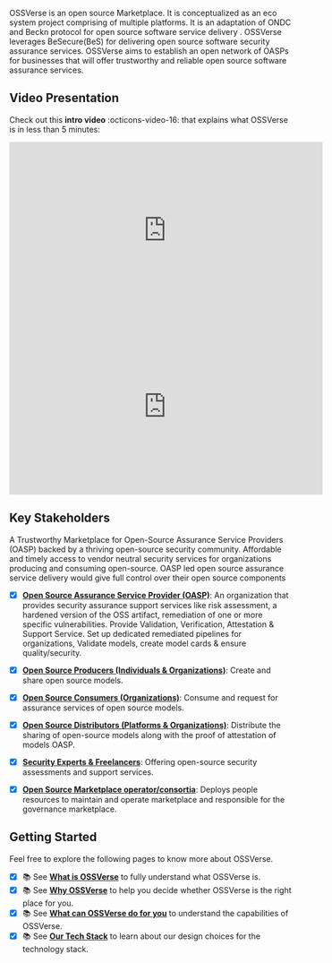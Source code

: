 OSSVerse is an open source Marketplace. It is conceptualized as an eco system project comprising of multiple platforms. It is an adaptation of ONDC and Beckn protocol for open source software service delivery . OSSVerse leverages BeSecure(BeS) for delivering open source software security assurance services. OSSVerse aims to establish an open network of OASPs for businesses that will offer trustworthy and reliable open source software assurance services.

## Video Presentation
Check out this **intro video** :octicons-video-16: that explains what OSSVerse is in less than 5 minutes:
<iframe width="560" height="315" src="https://www.youtube.com/embed/EJJA6HYF-0I?si=iY551oTZbmJCIbrH%22" title="OSSVerse Intro Video" frameborder="0" allow="accelerometer; autoplay; clipboard-write; encrypted-media; gyroscope; picture-in-picture" allowfullscreen></iframe>

<iframe width="560" height="315" src="https://www.youtube.com/embed/XTi-c3lrex8?si=z9TX1bKSKkOFqgXZ%22" title="OSSVerse Intro Video2" frameborder="0" allow="accelerometer; autoplay; clipboard-write; encrypted-media; gyroscope; picture-in-picture" allowfullscreen></iframe>

## Key Stakeholders
A Trustworthy Marketplace for Open-Source Assurance Service Providers (OASP) backed by a thriving open-source security community. Affordable and timely access to vendor neutral security services for organizations producing and consuming open-source. OASP led open source assurance service delivery would give full control over their open source components

- [x] [**Open Source Assurance Service Provider (OASP)**](/concepts/assurance-provier): An organization that provides security assurance support services like risk assessment, a hardened version of the OSS artifact, remediation of one or more specific vulnerabilities. Provide Validation, Verification, Attestation & Support Service. Set up dedicated remediated pipelines for organizations, Validate models, create model cards & ensure quality/security.

- [x] [**Open Source Producers (Individuals & Organizations)**](/concepts/oss-producer): Create and share open source models.

- [x] [**Open Source Consumers (Organizations)**](/concepts/oss-consumer): Consume and request for assurance services of open source models.

- [x] [**Open Source Distributors (Platforms & Organizations)**](/concepts/oss-distributor/): Distribute the sharing of open-source models along with the proof of attestation of models OASP.

- [x] [**Security Experts & Freelancers**](/concepts/security-experts): Offering open-source security assessments and support services.

- [x] [**Open Source Marketplace operator/consortia**](/concepts/ossverse-operator): Deploys people resources to maintain and operate marketplace and responsible for the governance marketplace.

## Getting Started
Feel free to explore the following pages to know more about OSSVerse.

- [x] :books: See [**What is OSSVerse**](/concepts/what-is-ossverse/) to fully understand what OSSVerse is.
- [x] :books: See [**Why OSSVerse**](/concepts/why-ossverse/) to help you decide whether OSSVerse is the right place for you.
- [x] :books: See [**What can OSSVerse do for you**](/concepts/what-ossverse-can-do-for-you/) to understand the capabilities of OSSVerse.
- [x] :books: See [**Our Tech Stack**](/concepts/tech-stack/) to learn about our design choices for the technology stack.